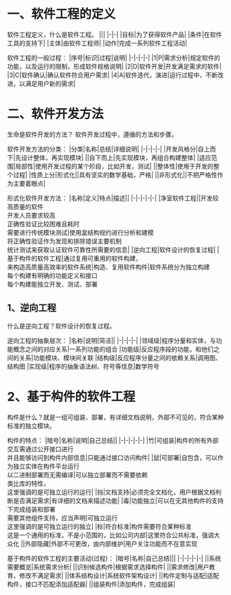 # 一、软件工程的定义
软件工程定义，什么是软件工程。
|||
|-|-|
|目标|为了获得软件产品|
|条件|在软件工具的支持下|
|主体|由软件工程师|
|动作|完成一系列软件工程活动|

软件工程的一般过程：
|序号|标识|过程|说明|
|-|-|-|-|
|1|P|需求分析|规定软件的功能，以及运行的限制，形成软件规格说明|
|2|D|软件开发|开发满足需求的软件|
|3|C|软件确认|确认软件符合用户需求|
|4|A|软件迭代，演进|运行过程中，不断改进，以满足用户新的需求|


# 二、软件开发方法
生命是软件开发的方法？
软件开发过程中，遵循的方法和步骤。

软件开发方法的分类：
|分类|名称|总结|详细说明|
|-|-|-|-|
|开发风格分|自上而下|先设计整体，再实现模块|
||自下而上|先实现模块，再组合构建整体|
|适应范围|局部性|使用开发过程的某个阶段，比如开发，测试|
||整体性|使用于开发的整个过程|
|性质上分|形式化||具有坚实的数学基础，严格|
||非形式化||不把严格性作为主要着眼点|


形式化软件开发方法：
|名称|定义|特点|描述||
|-|-|-|-|-|
|净室软件工程||开发较高质量的软件<br>开发人员要求较高<br>正确性验证比较困难且耗时<br>需要进行传统模块测试|使用盒结构规约进行分析和建模<br>将正确性验证作为发现和排除错误主要机制<br>统计测试来获取认证软件可靠性所需要的信息|
|逆向工程|软件设计的恢复过程|
|基于构件的软件工程|通过复用可重用的软件构建，<br>来构造高质量高效率的软件系统|构造、复用软件构件|软件系统分为独立构建<br>每个构建有明确的功能定义和接口<br>每个构建能独立开发、测试、部署<br>

## 1、逆向工程
什么是逆向工程？软件设计的恢复过程。

逆向工程的抽象层次：
|名称|说明|简洁||
|-|-|-|-|
|领域级|程序分量和实体，与功能概念之间的对应关系|一系列功能的组合
|功能级|反应程序段的功能，和他们之间的关系|功能模块、模块间关联
|结构级|反应程序分量之间的依赖关系|调用图、结构图
|实现级|程序的抽象语法树、符号等信息|数学符号

# 2、基于构件的软件工程

构件是什么？就是一组可组装、部署，有详细文档说明，外部不可见的，符合某种标准的独立模块。

构件的特点：
|暗号|名称|说明|自己总结||
|-|-|-|-|-|
|竹|可组装|构件的所有外部交互需通过公开接口进行<br>并且能够访问到构件内部信息|只能通过接口访问构件|
|鼠|可部署|自包含，可以作为独立实体在构件平台运行<br>以二进制部署而无需编译|可以独立部署而不需要依赖<br>类比库的特性，<br>这里强调的是可独立运行的运行|
|挡|文档支持|必须完全文档化，用户根据文档判断是否满足需求|有详细的文档来描述功能|
|毒|功能独立|可以在无其他构件的支持下完成组装和部署<br>需要其他组件支持，应当声明|可独立运行<br>这里强调的是可独立运行的独立|
|标|符合标准|构件需要符合某种标准<br>这是一个通用的标准，不是小范围的，比如公司内部|这里符合公共标准，强调大众化
||外部隐藏|外部不可更改，由内部维护|用户关注功能而不在意实现

基于构件的软件工程的主要活动(过程)：
|暗号|名称|自己总结|||
|-|-|-|-|-|
||系统需要概览|系统需求分析|
||识别候选构件|根据需求选择构件|
||需求修改|用户教育，修改不满足需求|
||体系结构设计|系统软件架构设计|
||构件定制与适配|适配构件，接口不匹配添加适配器|
||组装构件|添加构件，完成组装|



